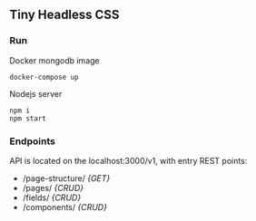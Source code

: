 ## Tiny Headless CSS

### Run
Docker mongodb image
```shell script
docker-compose up
```

Nodejs server
```shell script
npm i
npm start
```

### Endpoints
API is located on the localhost:3000/v1, with entry REST points:
* /page-structure/ _{GET}_
* /pages/ _{CRUD}_
* /fields/ _{CRUD}_
* /components/ _{CRUD}_
